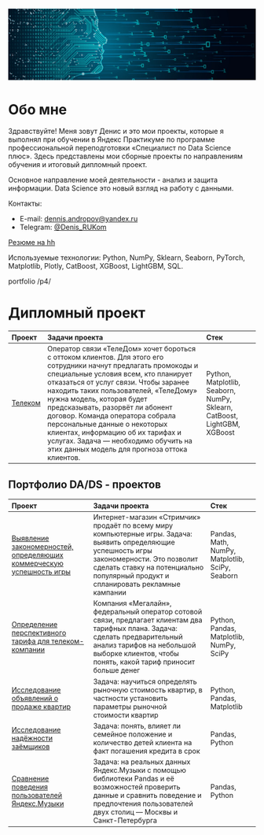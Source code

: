 ![](https://github.com/DenisPodvalenchuk/portfolio/blob/main/ds.jpg)

# Обо мне

Здравствуйте! Меня зовут Денис и это мои проекты, которые я выполнял при обучении в Яндекс Практикуме по программе профессиональной переподготовки
«Специалист по Data Science плюс». Здесь представлены мои сборные проекты по направлениям обучения и итоговый дипломный проект.

Основное направление моей деятельности - анализ и защита информации. Data Science это новый взгляд на работу с данными.

Контакты:
* E-mail: [dennis.andropov@yandex.ru](mailto:dennis.andropov@yandex.ru)
* Telegram: [@Denis_RUKom](https://t.me/Denis_RUKom)

[Резюме на hh](https://tomsk.hh.ru/resume/46777a8cff0c274f750039ed1f587737444d31)

Используемые технологии: Python, NumPy, Sklearn, Seaborn, PyTorch, Matplotlib, Plotly, CatBoost, XGBoost, LightGBM, SQL.

portfolio
/p4/
# Дипломный проект

 | Проект | Задачи проекта | Стек |
| :-----------| :----------- | :----------- |
| [Телеком](https://github.com/DenisPodvalenchuk/portfolio/blob/main/p4) | Оператор связи «ТелеДом» хочет бороться с оттоком клиентов. Для этого его сотрудники начнут предлагать промокоды и специальные условия всем, кто планирует отказаться от услуг связи. Чтобы заранее находить таких пользователей, «ТелеДому» нужна модель, которая будет предсказывать, разорвёт ли абонент договор. Команда оператора собрала персональные данные о некоторых клиентах, информацию об их тарифах и услугах. Задача — необходимо обучить на этих данных модель для прогноза оттока клиентов. | Python, Matplotlib, Seaborn, NumPy, Sklearn, CatBoost, LightGBM, XGBoost


## Портфолио DA/DS - проектов

 | Проект | Задачи проекта | Стек |
| :-----------| :----------- | :----------- |
| [Выявление закономерностей, определяющих коммерческую успешность игры](https://github.com/kharnakhoeva/portfolio/tree/main/p5_games) | Интернет-магазин «Стримчик» продаёт по всему миру компьютерные игры. Задача: выявить определяющие успешность игры закономерности. Это позволит сделать ставку на потенциально популярный продукт и спланировать рекламные кампании | Pandas, Math, NumPy, Matplotlib, SciPy, Seaborn |
| [Определение перспективного тарифа для телеком-компании](https://github.com/kharnakhoeva/portfolio/tree/main/p4_telecom) | Компания «Мегалайн», федеральный оператор сотовой связи, предлагает клиентам два тарифных плана. Задача: сделать предварительный анализ тарифов на небольшой выборке клиентов, чтобы понять, какой тариф приносит больше денег | Python, Pandas, Matplotlib, NumPy, SciPy |
| [Исследование объявлений о продаже квартир](https://github.com/kharnakhoeva/portfolio/tree/main/p3_yandex_realty) | Задача: научиться определять рыночную стоимость квартир, в частности установить параметры рыночной стоимости квартир | Python, Pandas, Matplotlib |
| [Исследование надёжности заёмщиков](https://github.com/kharnakhoeva/portfolio/tree/main/p2_reliability) | Задача: понять, влияет ли семейное положение и количество детей клиента на факт погашения кредита в срок | Pandas, Python |
| [Сравнение поведения пользователей Яндекс.Музыки](https://github.com/kharnakhoeva/portfolio/tree/main/p1_yandex_music) | Задача: на реальных данных Яндекс.Музыки c помощью библиотеки Pandas и её возможностей проверить данные и сравнить поведение и предпочтения пользователей двух столиц — Москвы и Санкт-Петербурга | Pandas, Python |
